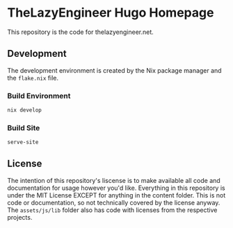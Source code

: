 # TheLazyEngineer Hugo Homepage

This repository is the code for thelazyengineer.net.

## Development

The development environment is created by the Nix package manager and the `flake.nix` file.

### Build Environment
```bash
nix develop
```

### Build Site
```bash
serve-site
```

## License

The intention of this repository's liscense is to make available all code and documentation for usage however you'd like.  Everything in this repository is under the MIT License EXCEPT for anything in the content folder.  This is not code or documentation, so not technically covered by the license anyway.  The `assets/js/lib` folder also has code with licenses from the respective projects.
